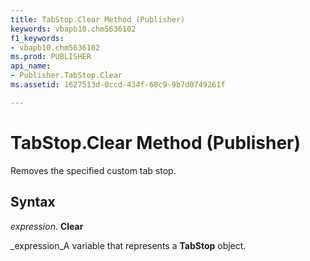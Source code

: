 ```yaml
---
title: TabStop.Clear Method (Publisher)
keywords: vbapb10.chm5636102
f1_keywords:
- vbapb10.chm5636102
ms.prod: PUBLISHER
api_name:
- Publisher.TabStop.Clear
ms.assetid: 1627513d-0ccd-434f-68c9-9b7d0749261f

---
```



# TabStop.Clear Method (Publisher)

Removes the specified custom tab stop.


## Syntax

 _expression_. **Clear**

 _expression_A variable that represents a  **TabStop** object.


